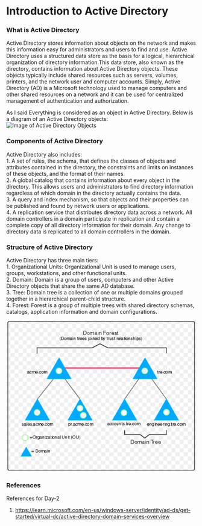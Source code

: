 # Introduction to Active Directory

### What is Active Directory

Active Directory stores information about objects on the network and makes this information easy for administrators and users to find and use. Active Directory uses a structured data store as the basis for a logical, hierarchical organization of directory information.This data store, also known as the directory, contains information about Active Directory objects. These objects typically include shared resources such as servers, volumes, printers, and the network user and computer accounts. Simply, Active Directory (AD) is a Microsoft technology used to manage computers and other shared resources on a network and it can be used for centralized management of authentication and authorization.

As I said Everything is considered as an object in Active Directory. Below is a diagram of an Active Directory objects: ![Image of Active Directory Objects](images/Computers-and-Networks-Design\_Elements-Active-Directory.png)

### Components of Active Directory

Active Directory also includes:\
1\. A set of rules, the schema, that defines the classes of objects and attributes contained in the directory, the constraints and limits on instances of these objects, and the format of their names.\
2\. A global catalog that contains information about every object in the directory. This allows users and administrators to find directory information regardless of which domain in the directory actually contains the data.\
3\. A query and index mechanism, so that objects and their properties can be published and found by network users or applications.\
4\. A replication service that distributes directory data across a network. All domain controllers in a domain participate in replication and contain a complete copy of all directory information for their domain. Any change to directory data is replicated to all domain controllers in the domain.

### Structure of Active Directory

Active Directory has three main tiers:\
1\. Organizational Units: Organizational Unit is used to manage users, groups, workstations, and other functional units.\
2\. Domain: Domain is a group of users, computers and other Active Directory objects that share the same AD database.\
3\. Tree: Domain tree is a collection of one or multiple domains grouped together in a hierarchical parent-child structure.\
4\. Forest: Forest is a group of multiple trees with shared directory schemas, catalogs, application information and domain configurations.

![Image of Active Directory Structure](images/structure.png)

### References

References for Day-2

1. https://learn.microsoft.com/en-us/windows-server/identity/ad-ds/get-started/virtual-dc/active-directory-domain-services-overview
